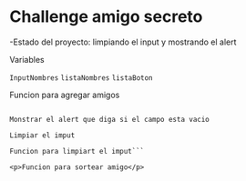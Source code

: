 <h1>Challenge amigo secreto</h1>

-Estado del proyecto: limpiando el input y mostrando el alert

<p>Variables</p>

 ```InputNombres```
```listaNombres```
```listaBoton```

<p>Funcion para agregar amigos</p>
 
```Agregar los nombres a la lista

Monstrar el alert que diga si el campo esta vacio 

Limpiar el imput

Funcion para limpiart el imput```

<p>Funcion para sortear amigo</p>
